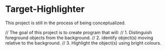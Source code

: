 # Target-Highlighter
This project is still in the process of being conceptualized.

// The goal of this project is to create program that will:
// 1. Distinguish foreground objects from the background.
// 2. identify object(s) moving relative to the background.
// 3. Highlight the object(s) using bright colours.
